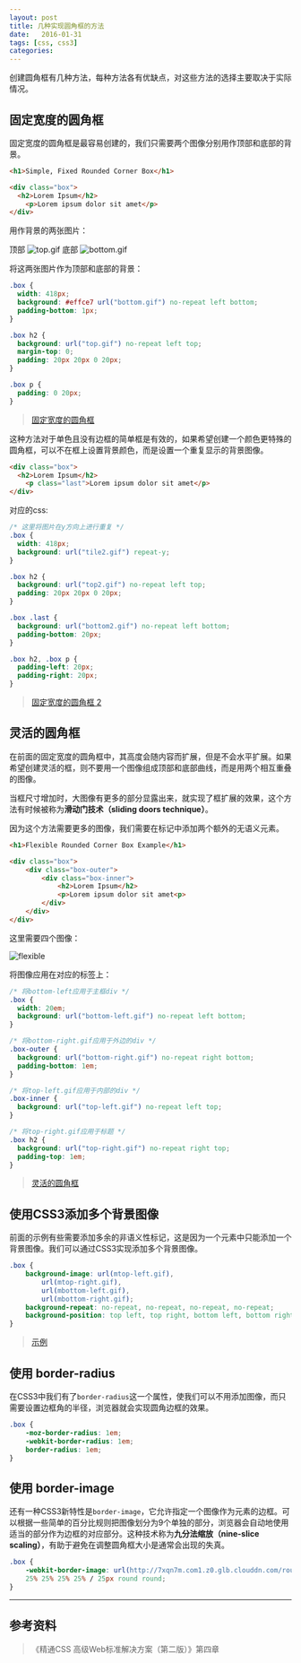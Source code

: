 ```yaml
---
layout: post
title: 几种实现圆角框的方法
date:   2016-01-31
tags: [css, css3]
categories: 
---
```


创建圆角框有几种方法，每种方法各有优缺点，对这些方法的选择主要取决于实际情况。

## 固定宽度的圆角框

固定宽度的圆角框是最容易创建的，我们只需要两个图像分别用作顶部和底部的背景。

```html
<h1>Simple, Fixed Rounded Corner Box</h1>

<div class="box">
  <h2>Lorem Ipsum</h2>
    <p>Lorem ipsum dolor sit amet</p>
</div>
```

用作背景的两张图片：

顶部 ![top.gif](http://7xqn7m.com1.z0.glb.clouddn.com/rounded-border%2Ftop.gif) 
底部 ![bottom.gif](http://7xqn7m.com1.z0.glb.clouddn.com/rounded-border%2Fbottom.gif)

将这两张图片作为顶部和底部的背景：

```css
.box {
  width: 418px;
  background: #effce7 url("bottom.gif") no-repeat left bottom;
  padding-bottom: 1px;
}

.box h2 {
  background: url("top.gif") no-repeat left top;
  margin-top: 0;
  padding: 20px 20px 0 20px;
}

.box p {
  padding: 0 20px;
}
```

> [固定宽度的圆角框](http://codepen.io/noiron/pen/VedBvK)

<!-- more -->

这种方法对于单色且没有边框的简单框是有效的，如果希望创建一个颜色更特殊的圆角框，可以不在框上设置背景颜色，而是设置一个重复显示的背景图像。

```html
<div class="box">
  <h2>Lorem Ipsum</h2>
    <p class="last">Lorem ipsum dolor sit amet</p>
</div>
```

对应的css:

```css
/* 这里将图片在y方向上进行重复 */
.box {
  width: 418px;
  background: url("tile2.gif") repeat-y;
}

.box h2 {
  background: url("top2.gif") no-repeat left top;
  padding: 20px 20px 0 20px;
}

.box .last {
  background: url("bottom2.gif") no-repeat left bottom;
  padding-bottom: 20px;
}

.box h2, .box p {
  padding-left: 20px;
  padding-right: 20px;
}
```

> [固定宽度的圆角框 2](http://codepen.io/noiron/pen/RrJBMj/)


## 灵活的圆角框

在前面的固定宽度的圆角框中，其高度会随内容而扩展，但是不会水平扩展。如果希望创建灵活的框，则不要用一个图像组成顶部和底部曲线，而是用两个相互重叠的图像。

当框尺寸增加时，大图像有更多的部分显露出来，就实现了框扩展的效果，这个方法有时候被称为**滑动门技术（sliding doors technique）**。

因为这个方法需要更多的图像，我们需要在标记中添加两个额外的无语义元素。

```html
<h1>Flexible Rounded Corner Box Example</h1>

<div class="box">
    <div class="box-outer">
        <div class="box-inner">
            <h2>Lorem Ipsum</h2>
            <p>Lorem ipsum dolor sit amet<p>
        </div>
    </div>
</div>
```

这里需要四个图像：

![flexible](http://7xqn7m.com1.z0.glb.clouddn.com/rounded-border%2Fflexible-rounded-border.jpg)

将图像应用在对应的标签上：

```css
/* 将bottom-left应用于主框div */
.box {
  width: 20em;
  background: url("bottom-left.gif") no-repeat left bottom;
}

/* 将bottom-right.gif应用于外边的div */
.box-outer {
  background: url("bottom-right.gif") no-repeat right bottom;
  padding-bottom: 1em;
}

/* 将top-left.gif应用于内部的div */
.box-inner {
  background: url("top-left.gif") no-repeat left top;
}

/* 将top-right.gif应用于标题 */
.box h2 {
  background: url("top-right.gif") no-repeat right top;
  padding-top: 1em;
}
```

> [灵活的圆角框](http://codepen.io/noiron/pen/BjVPev)


## 使用CSS3添加多个背景图像

前面的示例有些需要添加多余的非语义性标记，这是因为一个元素中只能添加一个背景图像。我们可以通过CSS3实现添加多个背景图像。

```css
.box {
    background-image: url(mtop-left.gif), 
        url(mtop-right.gif), 
        url(mbottom-left.gif), 
        url(mbottom-right.gif);
    background-repeat: no-repeat, no-repeat, no-repeat, no-repeat;
    background-position: top left, top right, bottom left, bottom right;
}
```
> [示例](http://codepen.io/noiron/pen/bEKjXJ)

## 使用 border-radius

在CSS3中我们有了`border-radius`这一个属性，使我们可以不用添加图像，而只需要设置边框角的半径，浏览器就会实现圆角边框的效果。

```css
.box {
    -moz-border-radius: 1em;
    -webkit-border-radius: 1em;
    border-radius: 1em;
}
```

## 使用 border-image

还有一种CSS3新特性是`border-image`，它允许指定一个图像作为元素的边框。可以根据一些简单的百分比规则把图像划分为9个单独的部分，浏览器会自动地使用适当的部分作为边框的对应部分。这种技术称为**九分法缩放（nine-slice scaling）**，有助于避免在调整圆角框大小是通常会出现的失真。

```css
.box {
    -webkit-border-image: url(http://7xqn7m.com1.z0.glb.clouddn.com/rounded-border%2Fcorners.gif) 
    25% 25% 25% 25% / 25px round round;
}
```

***

## 参考资料

>《精通CSS 高级Web标准解决方案（第二版）》第四章